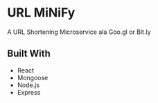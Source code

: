 # URL MiNiFy

A URL Shortening Microservice ala Goo.gl or Bit.ly

## Built With

* React
* Mongoose
* Node.js
* Express

